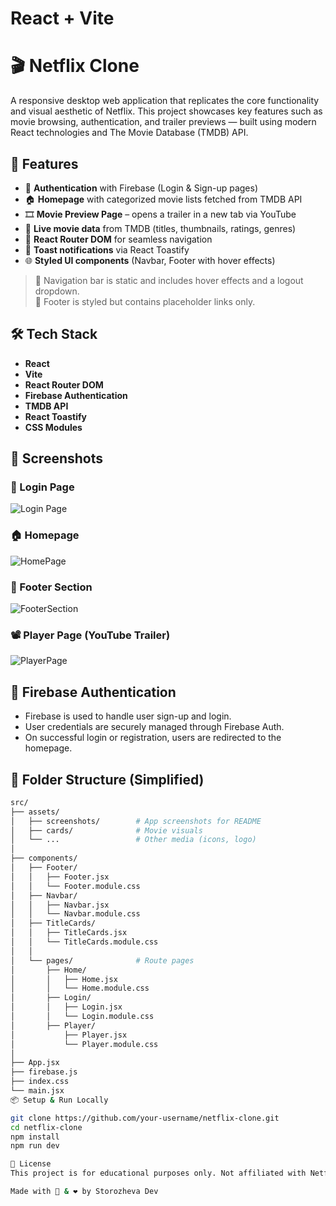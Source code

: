 # React + Vite

# 🎬 Netflix Clone

A responsive desktop web application that replicates the core functionality and visual aesthetic of Netflix. This project showcases key features such as movie browsing, authentication, and trailer previews — built using modern React technologies and The Movie Database (TMDB) API.

## 🚀 Features

- 🔐 **Authentication** with Firebase (Login & Sign-up pages)
- 🏠 **Homepage** with categorized movie lists fetched from TMDB API
- 🎞️ **Movie Preview Page** – opens a trailer in a new tab via YouTube
- 🍿 **Live movie data** from TMDB (titles, thumbnails, ratings, genres)
- 📂 **React Router DOM** for seamless navigation
- 🔔 **Toast notifications** via React Toastify
- 🌐 **Styled UI components** (Navbar, Footer with hover effects)

> 🔹 Navigation bar is static and includes hover effects and a logout dropdown.  
> 🔹 Footer is styled but contains placeholder links only.

## 🛠 Tech Stack

- **React**
- **Vite**
- **React Router DOM**
- **Firebase Authentication**
- **TMDB API**
- **React Toastify**
- **CSS Modules**

## 📸 Screenshots

### 🔐 Login Page

![Login Page]([screenshots/logPage.png](https://github.com/Storozheva-dev/Netflix-clone/blob/main/src/assets/screenshots/logPage.png))

### 🏠 Homepage

![HomePage]([screenshots/homePage.png](https://github.com/Storozheva-dev/Netflix-clone/blob/main/src/assets/screenshots/homePage.png))

### 🔻 Footer Section

![FooterSection]([screenshots/footer.png](https://github.com/Storozheva-dev/Netflix-clone/blob/main/src/assets/screenshots/footer.png))

### 📽️ Player Page (YouTube Trailer)

![PlayerPage]([screenshots/playerPage.png](https://github.com/Storozheva-dev/Netflix-clone/blob/main/src/assets/screenshots/playerPage.png))

## 🔐 Firebase Authentication

- Firebase is used to handle user sign-up and login.
- User credentials are securely managed through Firebase Auth.
- On successful login or registration, users are redirected to the homepage.

## 📁 Folder Structure (Simplified)

```bash
src/
├── assets/
│   ├── screenshots/        # App screenshots for README
│   ├── cards/              # Movie visuals
│   └── ...                 # Other media (icons, logo)
│
├── components/
│   ├── Footer/
│   │   ├── Footer.jsx
│   │   └── Footer.module.css
│   ├── Navbar/
│   │   ├── Navbar.jsx
│   │   └── Navbar.module.css
│   ├── TitleCards/
│   │   ├── TitleCards.jsx
│   │   └── TitleCards.module.css
│   │
│   └── pages/              # Route pages
│       ├── Home/
│       │   ├── Home.jsx
│       │   └── Home.module.css
│       ├── Login/
│       │   ├── Login.jsx
│       │   └── Login.module.css
│       ├── Player/
│           ├── Player.jsx
│           └── Player.module.css
│
├── App.jsx
├── firebase.js
├── index.css
└── main.jsx
📦 Setup & Run Locally

git clone https://github.com/your-username/netflix-clone.git
cd netflix-clone
npm install
npm run dev

📄 License
This project is for educational purposes only. Not affiliated with Netflix Inc.

Made with 🍿 & ❤️ by Storozheva Dev
```
